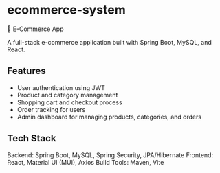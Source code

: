 # ecommerce-system
🛒 E-Commerce App

A full-stack e-commerce application built with Spring Boot, MySQL, and React.

## Features

- User authentication using JWT
- Product and category management
- Shopping cart and checkout process
- Order tracking for users
- Admin dashboard for managing products, categories, and orders

## Tech Stack

Backend: Spring Boot, MySQL, Spring Security, JPA/Hibernate
Frontend: React, Material UI (MUI), Axios
Build Tools: Maven, Vite
